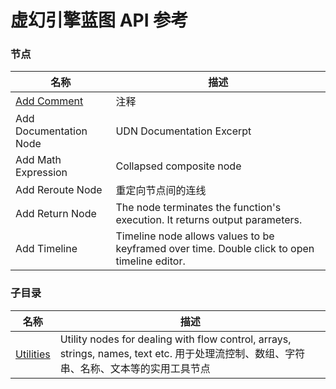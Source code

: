 # 虚幻引擎蓝图 API 参考

### 节点  

| 名称 | 描述 |
|--|--|
| [Add Comment](./add-comment.md) | 注释
| Add Documentation Node | UDN Documentation Excerpt
| Add Math Expression | Collapsed composite node
| Add Reroute Node | 重定向节点间的连线
| Add Return Node |	The node terminates the function's execution. It returns output parameters.
| Add Timeline | Timeline node allows values to be keyframed over time. Double click to open timeline editor.

### 子目录
| 名称 | 描述 |
| -- | -- |
| [Utilities](./utilities) | Utility nodes for dealing with flow control, arrays, strings, names, text etc. 用于处理流控制、数组、字符串、名称、文本等的实用工具节点 |
